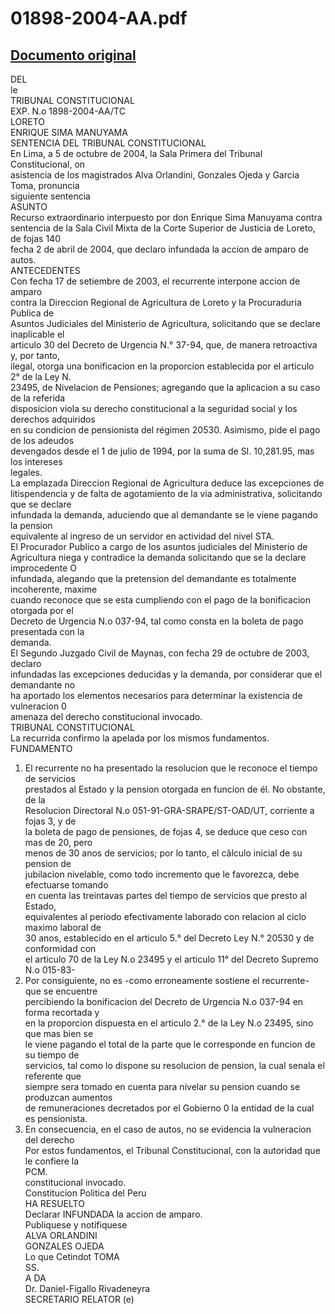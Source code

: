 
01898-2004-AA.pdf
=================
  
[Documento original](https://tc.gob.pe/jurisprudencia/2004/01898-2004-AA.pdf)  
---  
DEL  
le  
TRIBUNAL CONSTITUCIONAL  
EXP. N.o 1898-2004-AA/TC  
LORETO  
ENRIQUE SIMA MANUYAMA  
SENTENCIA DEL TRIBUNAL CONSTITUCIONAL  
En Lima, a 5 de octubre de 2004, la Sala Primera del Tribunal Constitucional, on  
asistencia de los magistrados Alva Orlandini, Gonzales Ojeda y Garcia Toma, pronuncia  
siguiente sentencia  
ASUNTO  
Recurso extraordinario interpuesto por don Enrique Sima Manuyama contra  
sentencia de la Sala Civil Mixta de la Corte Superior de Justicia de Loreto, de fojas 140  
fecha 2 de abril de 2004, que declaro infundada la accion de amparo de autos.  
ANTECEDENTES  
Con fecha 17 de setiembre de 2003, el recurrente interpone accion de amparo  
contra la Direccion Regional de Agricultura de Loreto y la Procuraduria Publica de  
Asuntos Judiciales del Ministerio de Agricultura, solicitando que se declare inaplicable el  
articulo 30 del Decreto de Urgencia N.° 37-94, que, de manera retroactiva y, por tanto,  
ilegal, otorga una bonificacion en la proporcion establecida por el articulo 2° de la Ley N.  
23495, de Nivelacion de Pensiones; agregando que la aplicacion a su caso de la referida  
disposicion viola su derecho constitucional a la seguridad social y los derechos adquiridos  
en su condicion de pensionista del régimen 20530. Asimismo, pide el pago de los adeudos  
devengados desde el 1 de julio de 1994, por la suma de SI. 10,281.95, mas los intereses  
legales.  
La emplazada Direccion Regional de Agricultura deduce las excepciones de  
litispendencia y de falta de agotamiento de la via administrativa, solicitando que se declare  
infundada la demanda, aduciendo que al demandante se le viene pagando la pension  
equivalente al ingreso de un servidor en actividad del nivel STA.  
El Procurador Publico a cargo de los asuntos judiciales del Ministerio de  
Agricultura niega y contradice la demanda solicitando que se la declare improcedente O  
infundada, alegando que la pretension del demandante es totalmente incoherente, maxime  
cuando reconoce que se esta cumpliendo con el pago de la bonificacion otorgada por el  
Decreto de Urgencia N.o 037-94, tal como consta en la boleta de pago presentada con la  
demanda.  
El Segundo Juzgado Civil de Maynas, con fecha 29 de octubre de 2003, declaro  
infundadas las excepciones deducidas y la demanda, por considerar que el demandante no  
ha aportado los elementos necesarios para determinar la existencia de vulneracion 0  
amenaza del derecho constitucional invocado.  
TRIBUNAL CONSTITUCIONAL  
La recurrida confirmo la apelada por los mismos fundamentos.  
FUNDAMENTO  
1. El recurrente no ha presentado la resolucion que le reconoce el tiempo de servicios  
prestados al Estado y la pension otorgada en funcion de él. No obstante, de la  
Resolucion Directoral N.o 051-91-GRA-SRAPE/ST-OAD/UT, corriente a fojas 3, y de  
la boleta de pago de pensiones, de fojas 4, se deduce que ceso con mas de 20, pero  
menos de 30 anos de servicios; por lo tanto, el câlculo inicial de su pension de  
jubilacion nivelable, como todo incremento que le favorezca, debe efectuarse tomando  
en cuenta las treintavas partes del tiempo de servicios que presto al Estado,  
equivalentes al periodo efectivamente laborado con relacion al ciclo maximo laboral de  
30 anos, establecido en el articulo 5.° del Decreto Ley N.° 20530 y de conformidad con  
el articulo 70 de la Ley N.o 23495 y el articulo 11° del Decreto Supremo N.o 015-83-  
2. Por consiguiente, no es -como erroneamente sostiene el recurrente- que se encuentre  
percibiendo la bonificacion del Decreto de Urgencia N.o 037-94 en forma recortada y  
en la proporcion dispuesta en el articulo 2.° de la Ley N.o 23495, sino que mas bien se  
le viene pagando el total de la parte que le corresponde en funcion de su tiempo de  
servicios, tal como lo dispone su resolucion de pension, la cual senala el referente que  
siempre sera tomado en cuenta para nivelar su pension cuando se produzcan aumentos  
de remuneraciones decretados por el Gobierno 0 la entidad de la cual es pensionista.  
3. En consecuencia, en el caso de autos, no se evidencia la vulneracion del derecho  
Por estos fundamentos, el Tribunal Constitucional, con la autoridad que le confiere la  
PCM.  
constitucional invocado.  
Constitucion Politica del Peru  
HA RESUELTO  
Declarar INFUNDADA la accion de amparo.  
Publiquese y notifiquese  
ALVA ORLANDINI  
GONZALES OJEDA  
Lo que Cetindot TOMA  
SS.  
 A DA  
Dr. Daniel-Figallo Rivadeneyra  
SECRETARIO RELATOR (e)